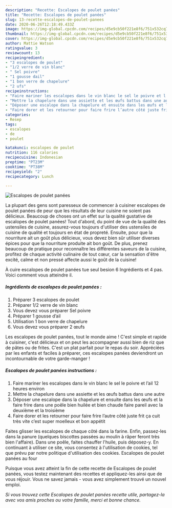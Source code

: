 ```yaml
---
description: "Recette: Escalopes de poulet panées"
title: "Recette: Escalopes de poulet panées"
slug: 13-recette-escalopes-de-poulet-panees
date: 2020-06-26T12:18:49.433Z
image: https://img-global.cpcdn.com/recipes/d5e9cb50f221e8f6/751x532cq70/escalopes-de-poulet-panees-photo-principale-de-la-recette.jpg
thumbnail: https://img-global.cpcdn.com/recipes/d5e9cb50f221e8f6/751x532cq70/escalopes-de-poulet-panees-photo-principale-de-la-recette.jpg
cover: https://img-global.cpcdn.com/recipes/d5e9cb50f221e8f6/751x532cq70/escalopes-de-poulet-panees-photo-principale-de-la-recette.jpg
author: Mattie Watson
ratingvalue: 3
reviewcount: 13
recipeingredient:
- "3 escalopes de poulet"
- "1/2 verre de vin blanc"
- " Sel poivre"
- "1 gousse dail"
- "1 bon verre de chapelure"
- "2 ufs"
recipeinstructions:
- "Faire mariner les escalopes dans le vin blanc le sel le poivre et l’ail 12 heures environ"
- "Mettre la chapelure dans une assiette et les œufs battus dans une autre"
- "Déposer une escalope dans la chapelure et ensuite dans les œufs et la faire frire dans une poêle bien huilée et bien chaude faire pareil avec la deuxième et la troisième"
- "Faire dorer et les retourner pour faire frire l’autre côté juste frit ça cuit très vite c’est super moelleux et bon appétit"
categories:
- Resep
tags:
- escalopes
- de
- poulet

katakunci: escalopes de poulet 
nutrition: 116 calories
recipecuisine: Indonesian
preptime: "PT23M"
cooktime: "PT38M"
recipeyield: "2"
recipecategory: Lunch

---
```



![Escalopes de poulet panées](https://img-global.cpcdn.com/recipes/d5e9cb50f221e8f6/751x532cq70/escalopes-de-poulet-panees-photo-principale-de-la-recette.jpg)

La plupart des gens sont paresseux de commencer à cuisiner escalopes de poulet panées de peur que les résultats de leur cuisine ne soient pas délicieux. Beaucoup de choses ont un effet sur la qualité gustative de escalopes de poulet panées! Tout d'abord, du point de vue de la qualité des ustensiles de cuisine, assurez-vous toujours d'utiliser des ustensiles de cuisine de qualité et toujours en état de propreté. Ensuite, pour que la nourriture ait un goût plus délicieux, vous devez bien sûr utiliser diverses épices pour que la nourriture produite ait bon goût. De plus, prenez beaucoup de pratique pour reconnaître les différentes saveurs de la cuisine, profitez de chaque activité culinaire de tout cœur, car la sensation d'être excité, calme et non pressé affecte aussi le goût de la cuisine!

<!--inarticleads1-->

À cuire escalopes de poulet panées tue seul besion 6 Ingrédients et 4 pas. Voici comment vous atteindre il.

##### Ingrédients de escalopes de poulet panées :

1. Préparer 3 escalopes de poulet
1. Préparer 1/2 verre de vin blanc
1. Vous devez vous préparer  Sel poivre
1. Préparer 1 gousse d’ail
1. Utilisation 1 bon verre de chapelure
1. Vous devez vous préparer 2 œufs


Les escalopes de poulet panées, tout le monde aime ! C&#39;est simple et rapide à cuisiner, c&#39;est délicieux et on peut les accompagner aussi bien de riz que de pâtes ou de frites. C&#39;est un plat parfait pour le repas du soir. Appréciées par les enfants et faciles à préparer, ces escalopes panées deviendront un incontournable de votre garde-manger ! 

<!--inarticleads2-->

##### Escalopes de poulet panées instructions :

1. Faire mariner les escalopes dans le vin blanc le sel le poivre et l’ail 12 heures environ
1. Mettre la chapelure dans une assiette et les œufs battus dans une autre
1. Déposer une escalope dans la chapelure et ensuite dans les œufs et la faire frire dans une poêle bien huilée et bien chaude faire pareil avec la deuxième et la troisième
1. Faire dorer et les retourner pour faire frire l’autre côté juste frit ça cuit très vite c’est super moelleux et bon appétit


Faites glisser les escalopes de chaque côté dans la farine. Enfin, passez-les dans la panure (quelques biscottes passées au moulin à râper feront très bien l&#39;affaire). Dans une poêle, faites chauffer l&#39;huile, puis déposez-y. En continuant à utiliser ce site, vous consentez à l&#39;utilisation de cookies, tel que prévu par notre politique d&#39;utilisation des cookies. Escalopes de poulet panées au four 

<!--inarticleads1-->

<p>
Puisque vous avez atteint la fin de cette recette de Escalopes de poulet panées, vous testez maintenant des recettes et appliquez-les ainsi que de vous réjouir. Vous ne savez jamais - vous avez simplement trouvé un nouvel emploi.
</p>

<p>
<i>Si vous trouvez cette Escalopes de poulet panées recette utile, partagez-la avec vos amis proches ou votre famille, merci et bonne chance.</i>
</p>
